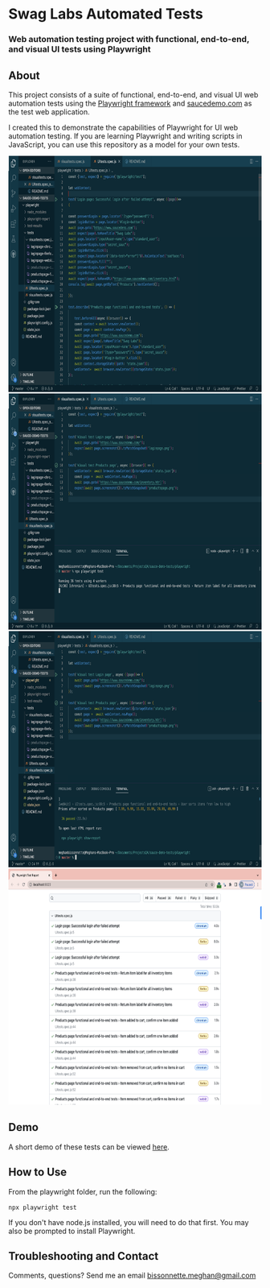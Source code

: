 # Swag Labs Automated Tests
### Web automation testing project with functional, end-to-end, and visual UI tests using Playwright

## About
This project consists of a suite of functional, end-to-end, and visual UI web automation tests using the [Playwright framework](https://playwright.dev/) and [saucedemo.com](https://www.saucedemo.com) as the test web application. 

I created this to demonstrate the capabilities of Playwright for UI web automation testing. If you are learning Playwright and writing scripts in JavaScript, you can use this repository as a model for your own tests.


<img src="mb-playwright-saucedemo1.png" alt="Sauce Demo Tests Functional" width="750" height="469" title="Sauce Demo: Functional UI Tests">

<img src="mb-playwright-saucedemo2.png" alt="Sauce Demo Tests VisualUI" width="750" height="469" title="Sauce Demo: Visual UI Tests">

<img src="mb-playwright-saucedemo3.png" alt="Sauce Demo Tests Passed" width="750" height="469" title="Sauce Demo Tests: Passed">

<img src="mb-playwright-saucedemo4.png" alt="Sauce Demo Tests Report" width="750" height="469" title="Sauce Demo Tests: Report">

## Demo
A short demo of these tests can be viewed [here](https://youtu.be/gJvFYZlOESA).

## How to Use

From the playwright folder, run the following:

```
npx playwright test
```

If you don't have node.js installed, you will need to do that first. You may also be prompted to install Playwright.

## Troubleshooting and Contact

Comments, questions? Send me an email [bissonnette.meghan@gmail.com](mailto:bissonnette.meghan@gmail.com)

